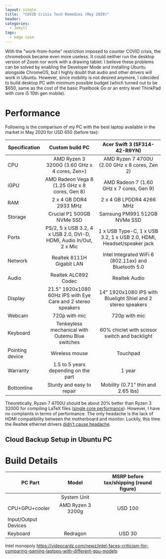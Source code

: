 ```yaml
---
layout: single
title:  "COVID Crisis Tech Remedies (May 2020)"
header:
categories: 
  - Jekyll
tags:
  - edge case
---
```

With the "work-from-home" restriction imposed to counter COVID crisis, the chromebook became even more useless. It could neither run the desktop version of Zoom nor work with a drawing tablet. I believe these problems can be solved by enabling the Developer Mode and installing Ubuntu alongside ChromeOS, but I highly doubt that audio and other drivers will work in Ubuntu. However, since mobility is not desired anymore, I cdecided to build desktop PC with minimum possible budget (which turned out to be $650, same as the cost of the basic Pixelbook Go or an entry level ThinkPad with core i5 10th gen mobile).

# Performance
Following is the comparison of my PC with the best laptop available in the market in May 2020 for USD 650 (before tax):

| Specification | Custom build PC   | Acer Swift 3 (SF314-42-R9YN) |
| ------------- |:-----------------:|:----------------------------:|
|CPU            | AMD Ryzen 3 3200G (3.60 GHz x 4 cores, Zen+)    | AMD Ryzen 7 4700U (2.00 GHz x 8 cores, Zen 2)|
|iGPU            | AMD Radeon Vega 8  (1.25 GHz x 8 cores, Gen 8)  | AMD Radeon 7 (1.60 GHz x 7 cores, Gen 9)|
|RAM | 2 x 4 GB DDR4 2933 MHz                | 2 x 4 GB LPDDR4 4266 MHz|
|Storage| Crucial P1 500GB NVMe SSD  | Samsung PM991 512GB NVMe SSD|
|Ports| PS/2, 5 x USB 3.2, 4 x USB 2.0, DVI-D, HDMI, Audio In/Out, 2 x Mic| 1 x USB Type-C, 1 x USB 3.2, 1 x USB 2.0, HDMI, Headset/speaker jack|
|Network| Realtek 8111H Gigabit LAN | Intel Integrated WiFi 6 (802.11ax) and Bluetooth 5.0 |
|Audio| Realtek ALC892 Codec| Realtek Audio |
|Display | 21.5" 1920x1080 60Hz IPS with Eye Care and 2 stereo speakers| 14" 1920x1080 IPS with Bluelight Shiel and 2 stereo speakers|
|Webcam | 720p with mic| 720p with mic|
|Keyboard | Tenkeyless mechanical with Outemu Blue switches  | 60% chiclet with scissor switch and backlight|
|Pointing device | Wireless mouse | Touchpad |
|Warranty |  1.5 to 5 years depending on the part | 1 year|
|Bottomline | Sturdy and easy to repair | Mobility (0.71" thin and 2.65 lbs) |

Theoretically, Ryzen 7 4700U should be about 20% better than Ryzen 3 3200G for compiling LaTeX files ([single core performance](https://www.cpu-monkey.com/en/compare_cpu-amd_ryzen_3_3200g-952-vs-amd_ryzen_7_4700u-1093)). However, I have no complaints in terms of performance. The only headache is the lack of HDMI compatibility between the motherboard and monitor. Luckily, this time the Realtek ethernet drivers [didn't cause headache](https://tuxbyte.com/how-to-get-your-realtek-rtl8111rtl8168-working-updated-guide/).


## Cloud Backup Setup in Ubuntu PC

# Build Details

| PC Part | Model   | MSRP before tax/shipping (round figure) |
| ------------- |:-----------------:|:----------------------------:|
||System Unit|
|CPU+GPU+cooler| AMD Ryzen 3 3200g | USD 100|
|Input/Output Devices|
|Keyboard | Redragon| USD 30|

Intel monopoly https://videocardz.com/newz/intel-faces-criticism-for-comparing-gaming-laptops-with-different-gpu-models
